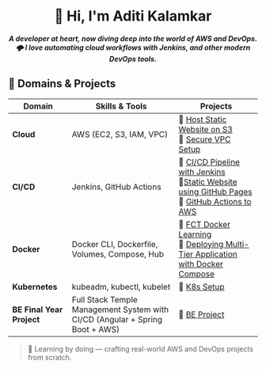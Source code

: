 <h1 align="center">👋 Hi, I'm Aditi Kalamkar</h1>

<h5 align="center">
A developer at heart, now diving deep into the world of AWS and DevOps.                
🌩️ I love automating cloud workflows with Jenkins, and other modern DevOps tools.</h5>


## 🚀 Domains & Projects

| Domain       | Skills & Tools                     | Projects                                                  |
|--------------|------------------------------------|------------------------------------------------------------------|
| **Cloud**    | AWS (EC2, S3, IAM, VPC)            | 🔹 [Host Static Website on S3](https://github.com/aditikalamkar/E-Commerce-GithubActions.git) <br> 🔹 [Secure VPC Setup](#)    |
| **CI/CD**    | Jenkins, GitHub Actions            |🔹 [CI/CD Pipeline with Jenkins](#) <br> 🔹[Static  Website using GitHub Pages](https://github.com/aditikalamkar/BEDevOpsMiniProject.git) <br>🔹 [GitHub Actions to AWS](#) |
| **Docker** | Docker CLI, Dockerfile, Volumes, Compose, Hub      | 🔹 [FCT Docker Learning ](https://github.com/aditikalamkar/FCTDevOpsLearning.git) <br>🔹 [Deploying Multi-Tier Application with Docker Compose ](https://github.com/aditikalamkar/FCTDevOpsLearning/tree/main/Docker/Docker%20Projects/Deploying%20Multi-Tier%20Application-SL) <br>  |
| **Kubernetes** | kubeadm, kubectl, kubelet | 🔹 [K8s Setup](https://github.com/aditikalamkar/FCTDevOpsLearning/tree/main/Kubernetes/K8S%20Setup) <br> |
| **BE Final Year Project** | Full Stack Temple Management System with CI/CD (Angular + Spring Boot + AWS) | 🔹 [BE Project](https://github.com/aditikalamkar/FinalYearProject.git) <br> |





> 🧰 Learning by doing — crafting real-world AWS and DevOps projects from scratch.